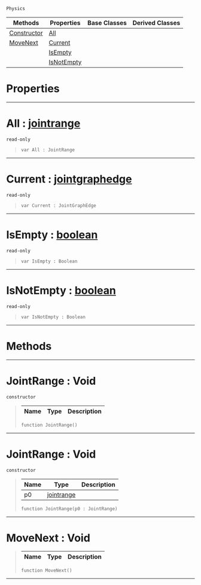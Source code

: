  `Physics`

|Methods|Properties|Base Classes|Derived Classes|
|---|---|---|---|
|[ Constructor](https://github.com/PlasmaEngine/PlasmaDocs/blob/master/code_reference/class_reference/jointrange.markdown#jointrange-void)|[ All](https://github.com/PlasmaEngine/PlasmaDocs/blob/master/code_reference/class_reference/jointrange.markdown#all-plasma-engine-document)| | |
|[ MoveNext](https://github.com/PlasmaEngine/PlasmaDocs/blob/master/code_reference/class_reference/jointrange.markdown#movenext-void)|[ Current](https://github.com/PlasmaEngine/PlasmaDocs/blob/master/code_reference/class_reference/jointrange.markdown#current-plasma-engine-docu)| | |
| |[ IsEmpty](https://github.com/PlasmaEngine/PlasmaDocs/blob/master/code_reference/class_reference/jointrange.markdown#isempty-plasma-engine-docu)| | |
| |[ IsNotEmpty](https://github.com/PlasmaEngine/PlasmaDocs/blob/master/code_reference/class_reference/jointrange.markdown#isnotempty-plasma-engine-d)| | |


 #  Properties


---  
 #  All : [jointrange](https://github.com/PlasmaEngine/PlasmaDocs/blob/master/code_reference/class_reference/jointrange.markdown)

 `read-only`

> 
> ``` lang=cpp, name=Lightning
> var All : JointRange


---  
 #  Current : [jointgraphedge](https://github.com/PlasmaEngine/PlasmaDocs/blob/master/code_reference/class_reference/jointgraphedge.markdown)

 `read-only`

> 
> ``` lang=cpp, name=Lightning
> var Current : JointGraphEdge


---  
 #  IsEmpty : [boolean](https://github.com/PlasmaEngine/PlasmaDocs/blob/master/code_reference/lightning_base_types/boolean.markdown)

 `read-only`

> 
> ``` lang=cpp, name=Lightning
> var IsEmpty : Boolean


---  
 #  IsNotEmpty : [boolean](https://github.com/PlasmaEngine/PlasmaDocs/blob/master/code_reference/lightning_base_types/boolean.markdown)

 `read-only`

> 
> ``` lang=cpp, name=Lightning
> var IsNotEmpty : Boolean


---  
 #  Methods


---  
 #  JointRange : Void

 `constructor`

> 
> |Name|Type|Description|
> |---|---|---|
> ``` lang=cpp, name=Lightning
> function JointRange()
> ``` 


---  
 #  JointRange : Void

 `constructor`

> 
> |Name|Type|Description|
> |---|---|---|
> |p0|[jointrange](https://github.com/PlasmaEngine/PlasmaDocs/blob/master/code_reference/class_reference/jointrange.markdown)| |
> ``` lang=cpp, name=Lightning
> function JointRange(p0 : JointRange)
> ``` 


---  
 #  MoveNext : Void

> 
> |Name|Type|Description|
> |---|---|---|
> ``` lang=cpp, name=Lightning
> function MoveNext()
> ``` 


---  
 

 
